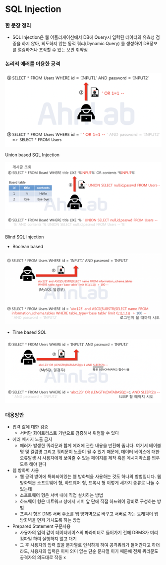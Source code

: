 # SQL Injection

### 한 문장 정리

- SQL Injection은 웹 어플리케이션에서 DB에 Query시 입력된 데이터의 유효성 검증을 하지 않아, 의도하지 않는 동적 쿼리(Dynamic Query) 를 생성하여 DB정보를 열람하거나 조작할 수 있는 보안 취약점

### 논리적 에러를 이용한 공격

![image_1](./sql-injection/sql-injection_1.png)

Union based SQL Injection

![image_2](./sql-injection/sql-injection_2.png)

Blind SQL Injection

- Boolean based

![image_3](./sql-injection/sql-injection_3.png)

- Time based SQL

![image_4](./sql-injection/sql-injection_4.png)

### 대응방안

- 입력 값에 대한 검증
    - 서버단 화이트리스트 기반으로 검증해서 위험할 수 있다
- 에러 메시지 노출 금지
    - 에러가 발생한 쿼리문과 함께 에러에 관한 내용을 반환헤 줍니다. 여기서 테이블명 및 컬럼명 그리고 쿼리문이 노출이 될 수 있기 때문에, 데이터 베이스에 대한 오류발생 시 사용자에게 보여줄 수 있는 페이지를 제작 혹은 메시지박스를 띄우도록 해야 한다
- 웹 방화벽 사용
    - 웹 공격 방어에 특화되어있는 웹 방화벽을 사용하는 것도 하나의 방법입니다. 웹 방화벽은 소프트웨어 형, 하드웨어 형, 프록시 형 이렇게 세가지 종류로 나눌 수 있는데
    - 소프트웨어 형은 서버 내에 직접 설치하는 방법
    - 하드웨어 형은 네트워크 상에서 서버 앞 단에 직접 하드웨어 장비로 구성하는 방법
    - 프록시 형은 DNS 서버 주소를 웹 방화벽으로 바꾸고 서버로 가는 트래픽이 웹 방화벽을 먼저 거치도록 하는 방법
- Prepared Statement 구문사용
    - 사용자의 입력 값이 데이터베이스의 파라미터로 들어가기 전에 DBMS가 미리 컴파일 하여 실행하지 않고 대기
    - 그 후 사용자의 입력 값을 문자열로 인식하게 하여 공격쿼리가 들어간다고 하더라도, 사용자의 입력은 이미 의미 없는 단순 문자열 이기 때문에 전체 쿼리문도 공격자의 의도대로 작동 x